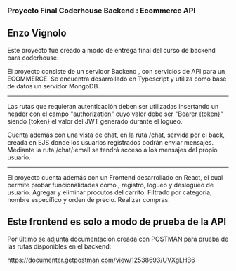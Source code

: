 ### Proyecto Final Coderhouse Backend : Ecommerce API 
## Enzo Vignolo

Este proyecto fue creado a modo de entrega final del curso de backend para coderhouse.

El proyecto consiste de un servidor Backend , con servicios de API para un ECOMMERCE.
Se encuentra desarrollado en Typescript y utiliza como base de datos un servidor MongoDB.

------------------------------------------------------------------------------------------
Las rutas que requieran autenticación deben ser utilizadas insertando un header con el campo "authorization" cuyo valor debe ser "Bearer {token}" 
siendo {token} el valor del JWT generado durante el logueo.

Cuenta además con una vista de chat, en la ruta /chat, servida por el back, creada en EJS donde los usuarios registrados podrán enviar mensajes.
Mediante la ruta /chat/:email se tendrá acceso a los mensajes del propio usuario.

-------------------------------------------------------------------------------------------
El proyecto cuenta además con un Frontend desarrollado en React, el cual permite probar funcionalidades como , registro, logueo y deslogueo de usuario.
Agregar y eliminar procutos del carrito. Filtrado por categoria, nombre específico y orden de precio. Realizar compras.

Este frontend es solo a modo de prueba de la API
----------------------------------------------------------------------------------------------

Por último se adjunta documentación creada con POSTMAN para prueba de las rutas disponibles en el backend:

https://documenter.getpostman.com/view/12538693/UVXgLHB6
